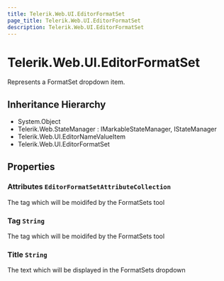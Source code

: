 ```yaml
---
title: Telerik.Web.UI.EditorFormatSet
page_title: Telerik.Web.UI.EditorFormatSet
description: Telerik.Web.UI.EditorFormatSet
---
```


# Telerik.Web.UI.EditorFormatSet

Represents a FormatSet dropdown item.

## Inheritance Hierarchy

* System.Object
* Telerik.Web.StateManager : IMarkableStateManager, IStateManager
* Telerik.Web.UI.EditorNameValueItem
* Telerik.Web.UI.EditorFormatSet

## Properties

###  Attributes `EditorFormatSetAttributeCollection`

The tag which will be moidifed by the FormatSets tool

###  Tag `String`

The tag which will be moidifed by the FormatSets tool

###  Title `String`

The text which will be displayed in the FormatSets dropdown

